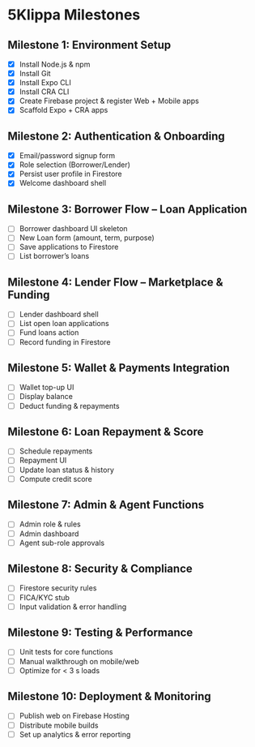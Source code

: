 # 5Klippa Milestones

## Milestone 1: Environment Setup
- [x] Install Node.js & npm
- [x] Install Git
- [x] Install Expo CLI
- [x] Install CRA CLI
- [x] Create Firebase project & register Web + Mobile apps
- [x] Scaffold Expo + CRA apps

## Milestone 2: Authentication & Onboarding
- [x] Email/password signup form
- [x] Role selection (Borrower/Lender)
- [x] Persist user profile in Firestore
- [x] Welcome dashboard shell

## Milestone 3: Borrower Flow – Loan Application
- [ ] Borrower dashboard UI skeleton
- [ ] New Loan form (amount, term, purpose)
- [ ] Save applications to Firestore
- [ ] List borrower’s loans

## Milestone 4: Lender Flow – Marketplace & Funding
- [ ] Lender dashboard shell
- [ ] List open loan applications
- [ ] Fund loans action
- [ ] Record funding in Firestore

## Milestone 5: Wallet & Payments Integration
- [ ] Wallet top-up UI
- [ ] Display balance
- [ ] Deduct funding & repayments

## Milestone 6: Loan Repayment & Score
- [ ] Schedule repayments
- [ ] Repayment UI
- [ ] Update loan status & history
- [ ] Compute credit score

## Milestone 7: Admin & Agent Functions
- [ ] Admin role & rules
- [ ] Admin dashboard
- [ ] Agent sub-role approvals

## Milestone 8: Security & Compliance
- [ ] Firestore security rules
- [ ] FICA/KYC stub
- [ ] Input validation & error handling

## Milestone 9: Testing & Performance
- [ ] Unit tests for core functions
- [ ] Manual walkthrough on mobile/web
- [ ] Optimize for < 3 s loads

## Milestone 10: Deployment & Monitoring
- [ ] Publish web on Firebase Hosting
- [ ] Distribute mobile builds
- [ ] Set up analytics & error reporting
